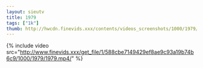 ```yaml
--- 
layout: sieutv
title: 1979
tags: ["1k"]
thumb: http://hwcdn.finevids.xxx/contents/videos_screenshots/1000/1979/preview.mp4.jpg
---
```

{% include video src="http://www.finevids.xxx/get_file/1/588cbe7149429ef8ae9c93a19b74b6c9/1000/1979/1979.mp4/" %} 

